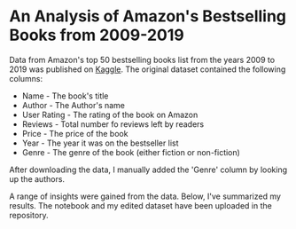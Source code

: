 # An Analysis of Amazon's Bestselling Books from 2009-2019

Data from Amazon's top 50 bestselling books list from the years 2009 to 2019 was published on [Kaggle](https://www.kaggle.com/sootersaalu/amazon-top-50-bestselling-books-2009-2019). The original dataset contained the following columns:
- Name - The book's title
- Author - The Author's name
- User Rating - The rating of the book on Amazon
- Reviews - Total number fo reviews left by readers
- Price - The price of the book
- Year - The year it was on the bestseller list
- Genre - The genre of the book (either fiction or non-fiction)

After downloading the data, I manually added the 'Genre' column by looking up the authors.

A range of insights were gained from the data. Below, I've summarized my results. The notebook and my edited dataset have been uploaded in the repository.
